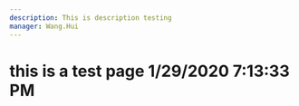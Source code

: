 ```yaml
---
description: This is description testing
manager: Wang.Hui
---
```

# this is a test page 1/29/2020 7:13:33 PM